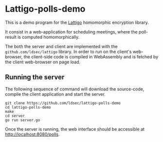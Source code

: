 # Lattigo-polls-demo

This is a demo program for the [Lattigo](https://github.com/ldsec/lattigo) homomorphic encryption library.

It consist in a web-application for scheduling meetings, where the poll-result is computed homomorphically.

The both the server and client are implemented with the `github.com/ldsec/lattigo` library.
In order to run on the client's web-browser, the client-side code is compiled in WebAssembly and is fetched by the client web-browser on page load.

## Running the server

The following sequence of command will download the source-code, compile the client application and start the server.

```
git clone https://github.com/ldsec/lattigo-polls-demo
cd lattigo-polls-demo
make
cd server
go run server.go
```

Once the server is running, the web interface should be accessible at [http://localhost:8080/polls](http://localhost:8080/polls).

